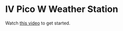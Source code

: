 IV Pico W Weather Station
=========================

Watch [this video](https://youtu.be/Tr_Pq89-BgA) to get started.
